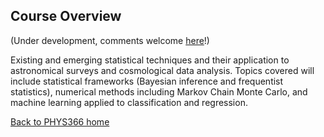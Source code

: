 ## Course Overview

 (Under development, comments welcome [here](https://github.com/drphilmarshall/StatisticalMethods/issues/2)!)

Existing and emerging statistical techniques and their application to astronomical surveys and cosmological data analysis. Topics covered will include statistical frameworks (Bayesian inference and frequentist statistics), numerical methods including Markov Chain Monte Carlo, and machine learning applied to classification and regression.


[Back to PHYS366 home](https://github.com/drphilmarshall/StatisticalMethods/blob/master/README.md)
